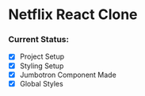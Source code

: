 # Netflix React Clone

### Current Status: 
- [x] Project Setup
- [x] Styling Setup
- [x] Jumbotron Component Made
- [x] Global Styles
